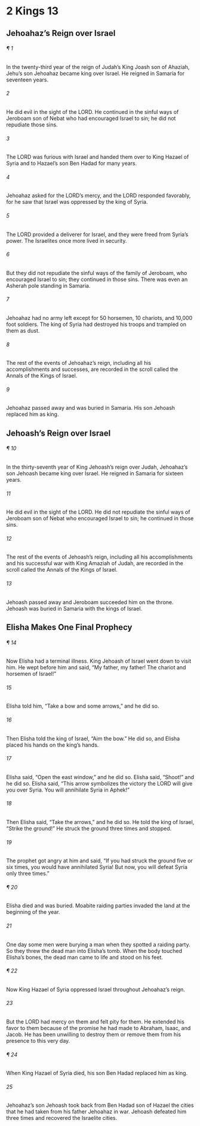 # 2 Kings 13
## Jehoahaz’s Reign over Israel
###### ¶ 1
In the twenty-third year of the reign of Judah’s King Joash son of Ahaziah, Jehu’s son Jehoahaz became king over Israel. He reigned in Samaria for seventeen years.
###### 2
He did evil in the sight of the LORD. He continued in the sinful ways of Jeroboam son of Nebat who had encouraged Israel to sin; he did not repudiate those sins.
###### 3
The LORD was furious with Israel and handed them over to King Hazael of Syria and to Hazael’s son Ben Hadad for many years.
###### 4
Jehoahaz asked for the LORD’s mercy, and the LORD responded favorably, for he saw that Israel was oppressed by the king of Syria.
###### 5
The LORD provided a deliverer for Israel, and they were freed from Syria’s power. The Israelites once more lived in security.
###### 6
But they did not repudiate the sinful ways of the family of Jeroboam, who encouraged Israel to sin; they continued in those sins. There was even an Asherah pole standing in Samaria.
###### 7
Jehoahaz had no army left except for 50 horsemen, 10 chariots, and 10,000 foot soldiers. The king of Syria had destroyed his troops and trampled on them as dust.
###### 8
The rest of the events of Jehoahaz’s reign, including all his accomplishments and successes, are recorded in the scroll called the Annals of the Kings of Israel.
###### 9
Jehoahaz passed away and was buried in Samaria. His son Jehoash replaced him as king.
## Jehoash’s Reign over Israel
###### ¶ 10
In the thirty-seventh year of King Jehoash’s reign over Judah, Jehoahaz’s son Jehoash became king over Israel. He reigned in Samaria for sixteen years.
###### 11
He did evil in the sight of the LORD. He did not repudiate the sinful ways of Jeroboam son of Nebat who encouraged Israel to sin; he continued in those sins.
###### 12
The rest of the events of Jehoash’s reign, including all his accomplishments and his successful war with King Amaziah of Judah, are recorded in the scroll called the Annals of the Kings of Israel.
###### 13
Jehoash passed away and Jeroboam succeeded him on the throne. Jehoash was buried in Samaria with the kings of Israel.
## Elisha Makes One Final Prophecy
###### ¶ 14
Now Elisha had a terminal illness. King Jehoash of Israel went down to visit him. He wept before him and said, “My father, my father! The chariot and horsemen of Israel!”
###### 15
Elisha told him, “Take a bow and some arrows,” and he did so.
###### 16
Then Elisha told the king of Israel, “Aim the bow.” He did so, and Elisha placed his hands on the king’s hands.
###### 17
Elisha said, “Open the east window,” and he did so. Elisha said, “Shoot!” and he did so. Elisha said, “This arrow symbolizes the victory the LORD will give you over Syria. You will annihilate Syria in Aphek!”
###### 18
Then Elisha said, “Take the arrows,” and he did so. He told the king of Israel, “Strike the ground!” He struck the ground three times and stopped.
###### 19
The prophet got angry at him and said, “If you had struck the ground five or six times, you would have annihilated Syria! But now, you will defeat Syria only three times.”
###### ¶ 20
Elisha died and was buried. Moabite raiding parties invaded the land at the beginning of the year.
###### 21
One day some men were burying a man when they spotted a raiding party. So they threw the dead man into Elisha’s tomb. When the body touched Elisha’s bones, the dead man came to life and stood on his feet.
###### ¶ 22
Now King Hazael of Syria oppressed Israel throughout Jehoahaz’s reign.
###### 23
But the LORD had mercy on them and felt pity for them. He extended his favor to them because of the promise he had made to Abraham, Isaac, and Jacob. He has been unwilling to destroy them or remove them from his presence to this very day.
###### ¶ 24
When King Hazael of Syria died, his son Ben Hadad replaced him as king.
###### 25
Jehoahaz’s son Jehoash took back from Ben Hadad son of Hazael the cities that he had taken from his father Jehoahaz in war. Jehoash defeated him three times and recovered the Israelite cities.
